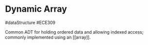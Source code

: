 # Dynamic Array
#dataStructure #ECE309 

Common ADT for holding ordered data and allowing indexed access; commonly implemented using an [[array]].